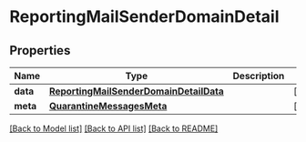 # ReportingMailSenderDomainDetail

## Properties
Name | Type | Description | Notes
------------ | ------------- | ------------- | -------------
**data** | [**ReportingMailSenderDomainDetailData**](ReportingMailSenderDomainDetailData.md) |  | [optional] 
**meta** | [**QuarantineMessagesMeta**](QuarantineMessagesMeta.md) |  | [optional] 

[[Back to Model list]](../README.md#documentation-for-models) [[Back to API list]](../README.md#documentation-for-api-endpoints) [[Back to README]](../README.md)

